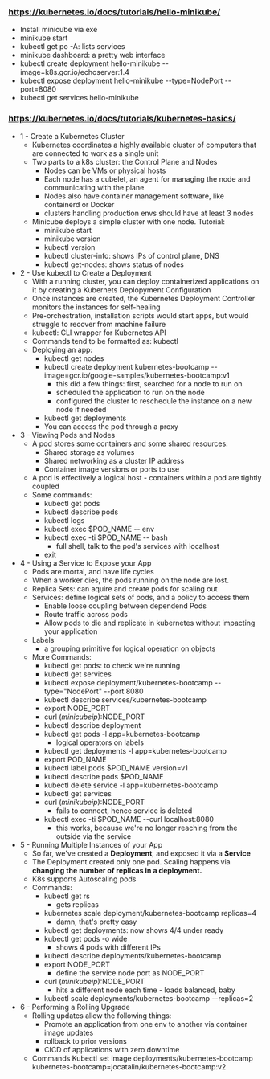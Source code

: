 ### https://kubernetes.io/docs/tutorials/hello-minikube/

- Install minicube via exe
- minikube start
- kubectl get po -A: lists services
- minikube dashboard: a pretty web interface
- kubectl create deployment hello-minikube --image=k8s.gcr.io/echoserver:1.4
- kubectl expose deployment hello-minikube --type=NodePort --port=8080
- kubectl get services hello-minikube

### https://kubernetes.io/docs/tutorials/kubernetes-basics/

- 1 - Create a Kubernetes Cluster
    - Kubernetes coordinates a highly available cluster of computers that are connected to work as a single unit
    - Two parts to a k8s cluster: the Control Plane and Nodes
        - Nodes can be VMs or physical hosts
        - Each node has a cubelet, an agent for managing the node and communicating with the plane
        - Nodes also have container management software, like containerd or Docker
        - clusters handling production envs should have at least 3 nodes
    - Minicube deploys a simple cluster with one node. Tutorial:
        - minikube start
        - minikube version
        - kubectl version
        - kubectl cluster-info: shows IPs of control plane, DNS
        - kubectl get-nodes: shows status of nodes
- 2 - Use kubectl to Create a Deployment
    - With a running cluster, you can deploy containerized applications on it by creating a Kubernets Deplopyment Configuration
    - Once instances are created, the Kubernetes Deployment Controller monitors the instances for self-healing
    - Pre-orchestration, installation scripts would start apps, but would struggle to recover from machine failure
    - kubectl: CLI wrapper for Kubernetes API
    - Commands tend to be formatted as: kubectl <action> <resource>
    - Deploying an app:
        - kubectl get nodes
        - kubectl create deployment kubernetes-bootcamp --image=gcr.io/google-samples/kubernetes-bootcamp:v1
            - this did a few things: first, searched for a node to run on
            - scheduled the application to run on the node
            - configured the cluster to reschedule the instance on a new node if needed 
        - kubectl get deployments
        - You can access the pod through a proxy
- 3 - Viewing Pods and Nodes
    - A pod stores some containers and some shared resources:
        - Shared storage as volumes
        - Shared networking as a cluster IP address
        - Container image versions or ports to use
    - A pod is effectively a logical host - containers within a pod are tightly coupled
    - Some commands:
        - kubectl get pods
        - kubectl describe pods
        - kubectl logs
        - kubectl exec $POD_NAME -- env
        - kubectl exec -ti $POD_NAME -- bash
            - full shell, talk to the pod's services with localhost
        - exit
- 4 - Using a Service to Expose your App
    - Pods are mortal, and have life cycles
    - When a worker dies, the pods running on the node are lost. 
    - Replica Sets: can aquire and create pods for scaling out
    - Services: define logical sets of pods, and a policy to access them 
        - Enable loose coupling between dependend Pods
        - Route traffic across pods
        - Allow pods to die and replicate in kubernetes without impacting your application
    - Labels
        - a grouping primitive for logical operation on objects
    - More Commands:
        - kubectl get pods: to check we're running
        - kubectl get services
        - kubectl expose deployment/kubernetes-bootcamp --type="NodePort" --port 8080
        - kubectl describe services/kubernetes-bootcamp
        - export NODE_PORT <command>
        - curl $(minicube ip):$NODE_PORT 
        - kubectl describe deployment
        - kubectl get pods -l app=kubernetes-bootcamp
            - logical operators on labels
        - kubectl get deployments -l app=kubernetes-bootcamp
        - export POD_NAME <command>
        - kubectl label pods $POD_NAME version=v1
        - kubectl describe pods $POD_NAME
        - kubectl delete service -l app=kubernetes-bootcamp
        - kubectl get services
        - curl $(minikube ip):$NODE_PORT
            - fails to connect, hence service is deleted
        - kubectl exec -ti $POD_NAME --curl localhost:8080
            - this works, because we're no longer reaching from the outside via the service
- 5 - Running Multiple Instances of your App
    - So far, we've created a **Deployment**, and exposed it via a **Service**
    - The Deployment created only one pod. Scaling happens via **changing the number of replicas in a deployment.**
    - K8s supports Autoscaling pods
    - Commands:
        - kubectl get rs
            - gets replicas
        - kubernetes scale deployment/kubernetes-bootcamp replicas=4
            - damn, that's pretty easy
        - kubectl get deployments: now shows 4/4 under ready
        - kubectl get pods -o wide
            - shows 4 pods with different IPs
        - kubectl describe deployments/kubernetes-bootcamp
        - export NODE_PORT
            - define the service node port as NODE_PORT
        - curl $(minikube ip):$NODE_PORT
            - hits a different node each time - loads balanced, baby
        - kubectl scale deployments/kubernetes-bootcamp --replicas=2
- 6 - Performing a Rolling Upgrade
    - Rolling updates allow the following things: 
        - Promote an application from one env to another via container image updates
        - rollback to prior versions
        - CICD of applications with zero downtime
    - Commands
        Kubectl set image deployments/kubernetes-bootcamp kubernetes-bootcamp=jocatalin/kubernetes-bootcamp:v2
